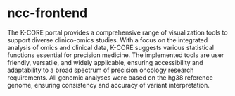 ﻿# ncc-frontend
The K-CORE portal provides a comprehensive range of visualization tools to support diverse clinico-omics studies. With a focus on the integrated analysis of omics and clinical data, K-CORE suggests various statistical functions essential for precision medicine. The implemented tools are user friendly, versatile, and widely applicable, ensuring accessibility and adaptability to a broad spectrum of precision oncology research requirements. All genomic analyses were based on the hg38 reference genome, ensuring consistency and accuracy of variant interpretation.
